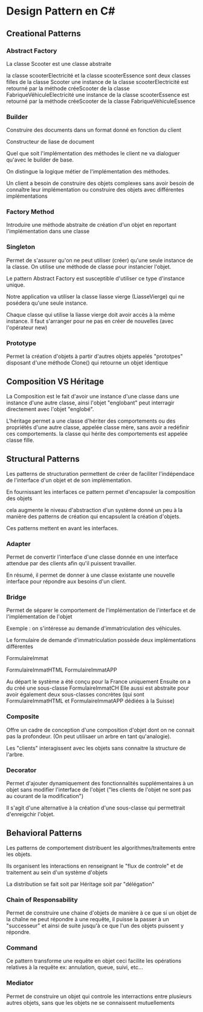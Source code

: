 # Design Pattern en C#

## Creational Patterns

### Abstract Factory

La classe Scooter est une classe abstraite

la classe scooterElectricité et la classe scooterEssence sont deux classes filles de la classe Scooter
une instance de la classe scooterElectricité est retourné par la méthode créeScooter de la classe FabriqueVéhiculeElectricité
une instance de la classe scooterEssence est retourné par la méthode créeScooter de la classe FabriqueVéhiculeEssence

### Builder

Construire des documents dans un format donné en fonction du client

Constructeur de liase de document

Quel que soit l'implémentation des méthodes le client ne va dialoguer qu'avec le builder de base.

On distingue la logique métier de l'implémentation des méthodes.

Un client a besoin de construire des objets complexes sans avoir besoin de connaître leur implémentation 
ou construire des objets avec différentes implémentations

### Factory Method

Introduire une méthode abstraite de création d'un objet en reportant l'implémentation dans une classe

### Singleton

Permet de s'assurer qu'on ne peut utiliser (créer) qu'une seule instance de la classe.
On utilise une méthode de classe pour instancier l'objet.

Le pattern Abstract Factory est susceptible d'utiliser ce type d'instance unique.

Notre application va utiliser la classe liasse vierge (LiasseVierge) qui ne posédera qu'une seule instance.

Chaque classe qui utilise la liasse vierge doit avoir accès à la même instance.
Il faut s'arranger pour ne pas en créer de nouvelles (avec l'opérateur new)

### Prototype

Permet la création d'objets à partir d'autres objets appelés "prototpes" disposant d'une méthode Clone() qui retourne un objet identique

## Composition VS Héritage

La Composition est le fait d'avoir une instance d'une classe dans une instance d'une autre classe, 
ainsi l'objet "englobant" peut interragir directement avec l'objet "englobé".

L'héritage permet a une classe d'hériter des comportements ou des propriétés d'une autre classe, appelée classe mère, 
sans avoir a redéfinir ces comportements. la classe qui hérite des comportements est appelée classe fille.

## Structural Patterns

Les patterns de structuration permettent de créer de faciliter l'indépendace de l'interface d'un objet et de son implémentation.

En fournissant les interfaces ce pattern permet d'encapsuler la composition des objets

cela augmente le niveau d'abstraction d'un système donné un peu à la manière des patterns de création qui encapsulent la création d'objets.

Ces patterns mettent en avant les interfaces.

### Adapter 

Permet de convertir l'interface d'une classe donnée en une interface attendue par des clients afin qu'il puissent travailler.

En résumé, il permet de donner à une classe existante une nouvelle interface pour répondre aux besoins d'un client.

### Bridge

Permet de séparer le comportement de l'implémentation de l'interface et de l'implémentation de l'objet

Exemple : on s'intéresse au demande d'immatriculation des véhicules.

Le formulaire de demande d'immatriculation possède deux implémentations différentes

FormulaireImmat

FormulaireImmatHTML
FormulaireImmatAPP

Au départ le système a été conçu pour la France uniquement
Ensuite on a du créé une sous-classe FormulaireImmatCH
Elle aussi est abstraite pour avoir également deux sous-classes concrètes 
(qui sont FormulaireImmatHTML et FormulaireImmatAPP dédiées à la Suisse)

### Composite

Offre un cadre de conception d'une composition d'objet dont on ne connait pas la profondeur. 
(On peut utilisaer un arbre en tant qu'analogie).

Les "clients" interagissent avec les objets sans connaitre la structure de l'arbre.

### Decorator 

Permet d'ajouter dynamiquement des fonctionnalités supplémentaires à un objet sans modifier l'interface de l'objet 
("les clients de l'objet ne sont pas au courant de la modification")

Il s'agit d'une alternative à la création d'une sous-classe qui permettrait d'enreigchir l'objet.


## Behavioral Patterns

Les patterns de comportement  distribuent les algorithmes/traitements entre les objets.

Ils organisent les interactions en renseignant le "flux de controle" et de traitement au sein d'un système d'objets

La distribution se fait soit par Héritage soit par "délégation"

### Chain of Responsability

Permet de construire une chaine d'objets de manière à ce que si un objet de la chaîne ne peut répondre à une requête, 
il puisse la passer à un "successeur" et ainsi de suite jusqu'à ce que l'un des objets puissent y répondre.


### Command

Ce pattern transforme une requête en objet ceci facilite les opérations relatives à la requête ex: annulation, queue, suivi, etc...

### Mediator

Permet de construire un objet qui controle les interractions entre plusieurs autres objets, sans que les objets ne se connaissent mutuellements